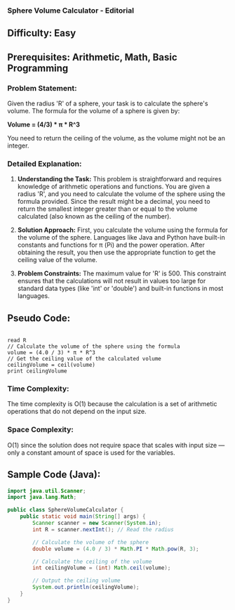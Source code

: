 ### **Sphere Volume Calculator - Editorial**

## Difficulty: Easy

## Prerequisites: Arithmetic, Math, Basic Programming

### Problem Statement:
Given the radius 'R' of a sphere, your task is to calculate the sphere's volume. The formula for the volume of a sphere is given by:

**Volume = (4/3) * π * R^3**

You need to return the ceiling of the volume, as the volume might not be an integer.

### Detailed Explanation:

1. **Understanding the Task:**
   This problem is straightforward and requires knowledge of arithmetic operations and functions. You are given a radius 'R', and you need to calculate the volume of the sphere using the formula provided. Since the result might be a decimal, you need to return the smallest integer greater than or equal to the volume calculated (also known as the ceiling of the number).

2. **Solution Approach:**
   First, you calculate the volume using the formula for the volume of the sphere. Languages like Java and Python have built-in constants and functions for π (Pi) and the power operation. After obtaining the result, you then use the appropriate function to get the ceiling value of the volume.

3. **Problem Constraints:**
   The maximum value for 'R' is 500. This constraint ensures that the calculations will not result in values too large for standard data types (like 'int' or 'double') and built-in functions in most languages.

## Pseudo Code:

<pre><code>
read R
// Calculate the volume of the sphere using the formula
volume = (4.0 / 3) * π * R^3
// Get the ceiling value of the calculated volume
ceilingVolume = ceil(volume)
print ceilingVolume
</code></pre>

### Time Complexity:
The time complexity is O(1) because the calculation is a set of arithmetic operations that do not depend on the input size.

### Space Complexity:
O(1) since the solution does not require space that scales with input size — only a constant amount of space is used for the variables.

## Sample Code (Java):

```java
import java.util.Scanner;
import java.lang.Math;

public class SphereVolumeCalculator {
    public static void main(String[] args) {
        Scanner scanner = new Scanner(System.in);
        int R = scanner.nextInt(); // Read the radius

        // Calculate the volume of the sphere
        double volume = (4.0 / 3) * Math.PI * Math.pow(R, 3);

        // Calculate the ceiling of the volume
        int ceilingVolume = (int) Math.ceil(volume);

        // Output the ceiling volume
        System.out.println(ceilingVolume);
    }
}
